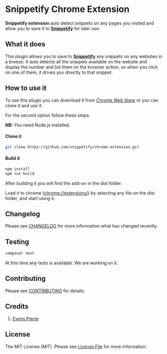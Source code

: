 # Snippetify Chrome Extension 

**Snippetify extension** auto detect snippets on any pages you visited and allow you to save it to [**Snippetify**](https://snippetify.com) for later use.

## What it does

This plugin allows you to save to [**Snippetify**](https://snippetify.com) any snippets on any websites in a breeze. It auto detects all the snippets available on the website and display the number and list them on the browser action, so when you click on one of them, it drives you directly to that snippet.

## How to use it

To use this plugin you can download it from [Chrome Web Store](https://chrome.google.com/webstore/detail/snippetify/lpmkkgnllkffcmmhidnahpnhjcbhepdk) or you can clone it and use it. 

For the second option follow these steps.

**NB:** You need Node.js installed.

#### Clone it

```bash
git clone https://github.com/snippetify/chrome-extension.git
```

#### Build it

```bash
npm install
npm run build
```

After building it you will find the add-on in the dist folder.

Load it to chrome ([chrome://extensions/](chrome://extensions/)) by selecting any file on the dist folder, and start using it.

## Changelog

Please see [CHANGELOG](https://github.com/snippetify/chrome-extension/blob/master/CHANGELOG.md) for more information what has changed recently.

## Testing

```bash
composer test
```

At this time any tests is available. We are working on it.

## Contributing

Please see [CONTRIBUTING](https://github.com/snippetify/chrome-extension/blob/master/CONTRIBUTING.md) for details.

## Credits

1. [Evens Pierre](https://github.com/pierrevensy)

## License

The MIT License (MIT). Please see [License File](https://github.com/snippetify/chrome-extension/blob/master/LICENSE.md) for more information.

